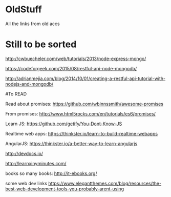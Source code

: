 # OldStuff
All the links from old accs


# Still to be sorted

http://cwbuecheler.com/web/tutorials/2013/node-express-mongo/

https://codeforgeek.com/2015/08/restful-api-node-mongodb/

http://adrianmejia.com/blog/2014/10/01/creating-a-restful-api-tutorial-with-nodejs-and-mongodb/

#To READ

Read about promises: https://github.com/wbinnssmith/awesome-promises

From promises: http://www.html5rocks.com/en/tutorials/es6/promises/

Learn JS: https://github.com/getify/You-Dont-Know-JS

Realtime web apps: https://thinkster.io/learn-to-build-realtime-webapps

AngularJS: https://thinkster.io/a-better-way-to-learn-angularjs

http://devdocs.io/

http://learnxinyminutes.com/

books so many books: http://it-ebooks.org/

some web dev links https://www.elegantthemes.com/blog/resources/the-best-web-development-tools-you-probably-arent-using

